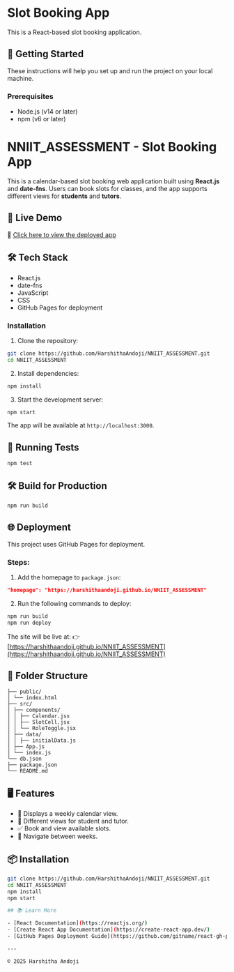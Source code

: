 
# Slot Booking App

This is a React-based slot booking application.

## 🚀 Getting Started

These instructions will help you set up and run the project on your local machine.

### Prerequisites

- Node.js (v14 or later)
- npm (v6 or later)

# NNIIT_ASSESSMENT - Slot Booking App

This is a calendar-based slot booking web application built using **React.js** and **date-fns**. Users can book slots for classes, and the app supports different views for **students** and **tutors**.

## 🚀 Live Demo

🔗 [Click here to view the deployed app](https://harshithaandoji.github.io/NNIIT_ASSESSMENT/)

## 🛠️ Tech Stack

- React.js
- date-fns
- JavaScript
- CSS
- GitHub Pages for deployment

### Installation

1. Clone the repository:

```bash
git clone https://github.com/HarshithaAndoji/NNIIT_ASSESSMENT.git
cd NNIIT_ASSESSMENT
```

2. Install dependencies:

```bash
npm install
```

3. Start the development server:

```bash
npm start
```

The app will be available at `http://localhost:3000`.

## 🧪 Running Tests

```bash
npm test
```

## 🛠️ Build for Production

```bash
npm run build
```

## 🌐 Deployment

This project uses GitHub Pages for deployment.

### Steps:

1. Add the homepage to `package.json`:

```json
"homepage": "https://harshithaandoji.github.io/NNIIT_ASSESSMENT"
```

2. Run the following commands to deploy:

```bash
npm run build
npm run deploy
```

The site will be live at:
👉 [https://harshithaandoji.github.io/NNIIT_ASSESSMENT](https://harshithaandoji.github.io/NNIIT_ASSESSMENT)

## 📁 Folder Structure

```
├── public/
│ └── index.html
├── src/
│ ├── components/
│ │ ├── Calendar.jsx
│ │ ├── SlotCell.jsx
│ │ └── RoleToggle.jsx
│ ├── data/
│ │ ├── initialData.js
│ ├── App.js
│ └── index.js
└── db.json
├── package.json
└── README.md
```

## 🖥️ Features

- 📅 Displays a weekly calendar view.
- 👥 Different views for student and tutor.
- ✅ Book and view available slots.
- 🔄 Navigate between weeks.

## 📦 Installation

```bash
git clone https://github.com/HarshithaAndoji/NNIIT_ASSESSMENT.git
cd NNIIT_ASSESSMENT
npm install
npm start

## 📚 Learn More

- [React Documentation](https://reactjs.org/)
- [Create React App Documentation](https://create-react-app.dev/)
- [GitHub Pages Deployment Guide](https://github.com/gitname/react-gh-pages)

---

© 2025 Harshitha Andoji
